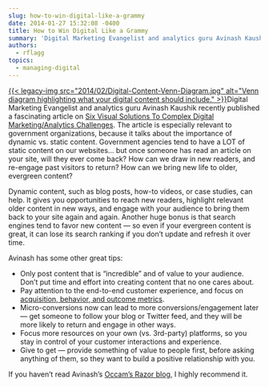 ```yaml
---
slug: how-to-win-digital-like-a-grammy
date: 2014-01-27 15:32:08 -0400
title: How to Win Digital Like a Grammy
summary: 'Digital Marketing Evangelist and analytics guru Avinash Kaushik recently published a fascinating article on Six Visual Solutions To Complex Digital Marketing/Analytics Challenges. The article is especially relevant to government organizations, because it talks about the importance of dynamic vs. static content. Government agencies tend'
authors:
  - rflagg
topics:
  - managing-digital
---
```


[{{< legacy-img src="2014/02/Digital-Content-Venn-Diagram.jpg" alt="Venn diagram highlighting what your digital content should include." >}}](https://s3.amazonaws.com/digitalgov/_legacy-img/2014/02/Digital-Content-Venn-Diagram.jpg)Digital Marketing Evangelist and analytics guru Avinash Kaushik recently published a fascinating article on [Six Visual Solutions To Complex Digital Marketing/Analytics Challenges](http://www.kaushik.net/avinash/six-visual-digital-marketing-analytics-strategic-solutions/). The article is especially relevant to government organizations, because it talks about the importance of dynamic vs. static content. Government agencies tend to have a LOT of static content on our websites&#8230; but once someone has read an article on your site, will they ever come back? How can we draw in new readers, and re-engage past visitors to return? How can we bring new life to older, evergreen content?

Dynamic content, such as blog posts, how-to videos, or case studies, can help. It gives you opportunities to reach new readers, highlight relevant older content in new ways, and engage with your audience to bring them back to your site again and again. Another huge bonus is that search engines tend to favor new content &#8212; so even if your evergreen content is great, it can lose its search ranking if you don’t update and refresh it over time.

Avinash has some other great tips:

  * Only post content that is &#8220;incredible&#8221; and of value to your audience. Don’t put time and effort into creating content that no one cares about.
  * Pay attention to the end-to-end customer experience, and focus on [acquisition, behavior, and outcome metrics](http://www.kaushik.net/avinash/best-web-metrics-kpis-small-medium-large-business/).
  * Micro-conversions now can lead to more conversions/engagement later &#8212; get someone to follow your blog or Twitter feed, and they will be more likely to return and engage in other ways.
  * Focus more resources on your own (vs. 3rd-party) platforms, so you stay in control of your customer interactions and experience.
  * Give to get &#8212; provide something of value to people first, before asking anything of them, so they want to build a positive relationship with you.

If you haven’t read Avinash’s [Occam’s Razor blog](http://www.kaushik.net/avinash/), I highly recommend it.